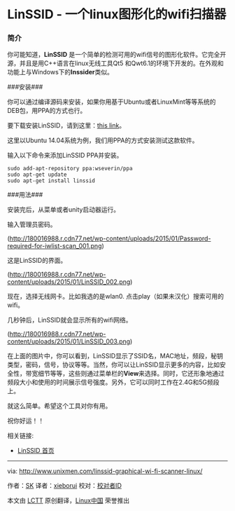LinSSID - 一个linux图形化的wifi扫描器
================================================================================
### 简介 ###

你可能知道，**LinSSID** 是一个简单的检测可用的wifi信号的图形化软件。它完全开源，并且是用C++语言在linux无线工具Qt5
和Qwt6.1的环境下开发的。在外观和功能上与Windows下的**Inssider**类似。

###安装###

你可以通过编译源码来安装，如果你用基于Ubuntu或者LinuxMint等等系统的DEB包，用PPA的方式也行。

要下载安装LinSSID，请到这里：[this link][1]。

这里以Ubuntu 14.04系统为例，我们用PPA的方式安装测试这款软件。

输入以下命令来添加LinSSID PPA并安装。

    sudo add-apt-repository ppa:wseverin/ppa
    sudo apt-get update
    sudo apt-get install linssid

###用法###

安装完后，从菜单或者unity启动器运行。

输入管理员密码。

(http://180016988.r.cdn77.net/wp-content/uploads/2015/01/Password-required-for-iwlist-scan_001.png)

这是LinSSID的界面。

(http://180016988.r.cdn77.net/wp-content/uploads/2015/01/LinSSID_002.png)

现在，选择无线网卡。比如我选的是wlan0. 点击play（如果未汉化）搜索可用的wifi。

几秒钟后，LinSSID就会显示所有的wifi网络。

(http://180016988.r.cdn77.net/wp-content/uploads/2015/01/LinSSID_003.png)

在上面的图片中，你可以看到，LinSSID显示了SSID名，MAC地址，频段，秘钥类型，密码，信号，协议等等。当然，你可以让LinSSID显示更多的内容，比如安全性，带宽细节等等，这些则通过菜单栏的**View**来选择。同时，它还形象地通过频段大小和使用的时间展示信号强度。另外，它可以同时工作在2.4G和5G频段上。

就这么简单。希望这个工具对你有用。

祝你好运！！


相关链接:

- [LinSSID 首页][2]

--------------------------------------------------------------------------------

via: http://www.unixmen.com/linssid-graphical-wi-fi-scanner-linux/

作者：[SK][a]
译者：[xieborui](https://github.com/xieborui)
校对：[校对者ID](https://github.com/校对者ID)

本文由 [LCTT](https://github.com/LCTT/TranslateProject) 原创翻译，[Linux中国](http://linux.cn/) 荣誉推出

[a]:http://www.unixmen.com/author/sk/
[1]:http://sourceforge.net/projects/linssid/files/
[2]:http://sourceforge.net/projects/linssid/
